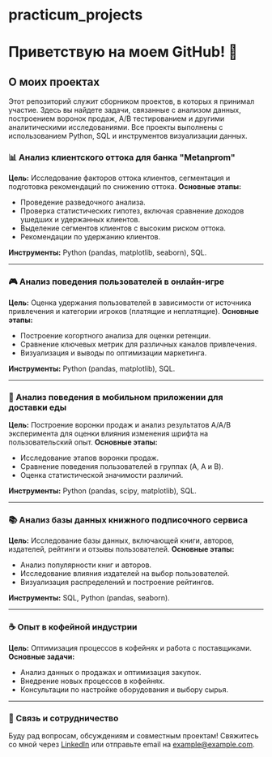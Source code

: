# practicum_projects
# Приветствую на моем GitHub! 👋

## О моих проектах
Этот репозиторий служит сборником проектов, в которых я принимал участие. Здесь вы найдете задачи, связанные с анализом данных, построением воронок продаж, A/B тестированием и другими аналитическими исследованиями. Все проекты выполнены с использованием Python, SQL и инструментов визуализации данных.

### 📊 Анализ клиентского оттока для банка "Metanprom"
**Цель:** Исследование факторов оттока клиентов, сегментация и подготовка рекомендаций по снижению оттока.
**Основные этапы:**
- Проведение разведочного анализа.
- Проверка статистических гипотез, включая сравнение доходов ушедших и удержанных клиентов.
- Выделение сегментов клиентов с высоким риском оттока.
- Рекомендации по удержанию клиентов.

**Инструменты:** Python (pandas, matplotlib, seaborn), SQL.

---

### 🎮 Анализ поведения пользователей в онлайн-игре
**Цель:** Оценка удержания пользователей в зависимости от источника привлечения и категории игроков (платящие и неплатящие).
**Основные этапы:**
- Построение когортного анализа для оценки ретенции.
- Сравнение ключевых метрик для различных каналов привлечения.
- Визуализация и выводы по оптимизации маркетинга.

**Инструменты:** Python (pandas, matplotlib), SQL.

---

### 🍔 Анализ поведения в мобильном приложении для доставки еды
**Цель:** Построение воронки продаж и анализ результатов A/A/B эксперимента для оценки влияния изменения шрифта на пользовательский опыт.
**Основные этапы:**
- Исследование этапов воронки продаж.
- Сравнение поведения пользователей в группах (A, A и B).
- Оценка статистической значимости различий.

**Инструменты:** Python (pandas, scipy, matplotlib), SQL.

---

### 📚 Анализ базы данных книжного подписочного сервиса
**Цель:** Исследование базы данных, включающей книги, авторов, издателей, рейтинги и отзывы пользователей.
**Основные этапы:**
- Анализ популярности книг и авторов.
- Исследование влияния издателей на выбор пользователей.
- Визуализация распределений и построение рейтингов.

**Инструменты:** SQL, Python (pandas, seaborn).

---

### ☕ Опыт в кофейной индустрии
**Цель:** Оптимизация процессов в кофейнях и работа с поставщиками.
**Основные задачи:**
- Анализ данных о продажах и оптимизация закупок.
- Внедрение новых процессов в кофейнях.
- Консультации по настройке оборудования и выбору сырья.

---

### 🚀 Связь и сотрудничество
Буду рад вопросам, обсуждениям и совместным проектам! Свяжитесь со мной через [LinkedIn](#) или отправьте email на example@example.com.

